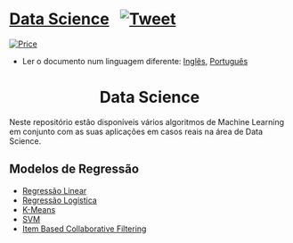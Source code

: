 # [Data Science](https://paulolima.xyz/) &nbsp; [![Tweet](https://img.shields.io/twitter/url/http/shields.io.svg?style=social)](https://twitter.com/intent/tweet?text=Start%20your%20projects%20faster%20with%20these%20amazing%20projects&url=https://paulolima.xyz/&via=paulolima18&hashtags=coding,c++,python,java,android,developers) &nbsp;

[![Price](https://img.shields.io/badge/price-FREE-0098f7.svg)](https://github.com/froala/design-blocks/blob/master/LICENSE)

* Ler o documento num linguagem diferente: [Inglês](README.md), [Português](README.pt.md)

<div align="center">
	<h1><strong>Data Science</strong></h1>
</div>

Neste repositório estão disponíveis vários algoritmos de Machine Learning em conjunto com as suas aplicações em casos reais na área de Data Science.

## Modelos de Regressão

  * [Regressão Linear](/LinearRegression)
  * [Regressão Logistica](/LogisticRegression)
  * [K-Means](/K-Means)
  * [SVM](/SVM)
  * [Item Based Collaborative Filtering](/ItemBasedCF)